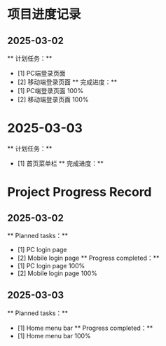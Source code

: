 # 项目进度记录
## 2025-03-02
** 计划任务：**
- [1] PC端登录页面
- [2] 移动端登录页面
** 完成进度：**
- [1] PC端登录页面  100%
- [2] 移动端登录页面  100%
# 2025-03-03 
** 计划任务：**
- [1] 首页菜单栏
** 完成进度：**

# Project Progress Record
## 2025-03-02
** Planned tasks：**
- [1] PC login page
- [2] Mobile login page
** Progress completed：**
- [1] PC login page  100%
- [2] Mobile login page  100%
## 2025-03-03
** Planned tasks：**
- [1] Home menu bar
** Progress completed：**
- [1] Home menu bar  100%